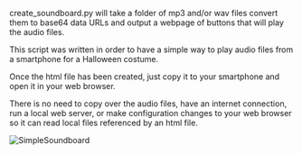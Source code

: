 create_soundboard.py will take a folder of mp3 and/or wav files convert them to base64 data URLs and output a webpage of buttons that will play the audio files.

This script was written in order to have a simple way to play audio files from a smartphone for a Halloween costume.

Once the html file has been created, just copy it to your smartphone and open it in your web browser.

There is no need to copy over the audio files, have an internet connection, run a local web server, or make configuration changes to your web browser so it can read local files referenced by an html file.

![SimpleSoundboard](https://github.com/jethomson/SimpleSoundboard/assets/2336438/d2bdbaf4-d4b5-4b48-bba8-8099f9e4a8b2)
